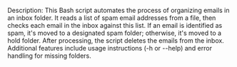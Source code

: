 Description:
This Bash script automates the process of organizing emails in an inbox folder. It reads a list of spam email addresses from a file, then checks each email in the inbox against this list. If an email is identified as spam, it's moved to a designated spam folder; otherwise, it's moved to a hold folder. After processing, the script deletes the emails from the inbox. Additional features include usage instructions (-h or --help) and error handling for missing folders.
